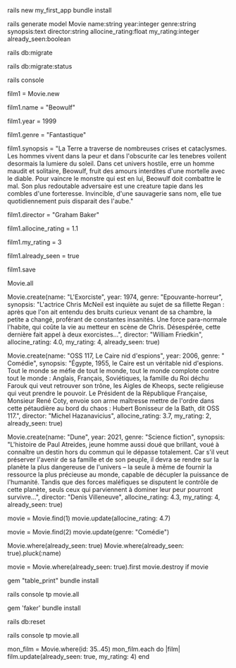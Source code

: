 rails new my_first_app
bundle install

rails generate model Movie name:string year:integer genre:string synopsis:text director:string allocine_rating:float my_rating:integer already_seen:boolean

rails db:migrate

rails db:migrate:status

rails console

film1 = Movie.new

film1.name = "Beowulf"

film1.year = 1999

film1.genre = "Fantastique"

film1.synopsis = "La Terre a traverse de nombreuses crises et cataclysmes. Les hommes vivent dans la peur et dans l'obscurite car les tenebres voilent desormais la lumiere du soleil. Dans cet univers hostile, erre un homme maudit et solitaire, Beowulf, fruit des amours interdites d'une mortelle avec le diable. Pour vaincre le monstre qui est en lui, Beowulf doit combattre le mal. Son plus redoutable adversaire est une creature tapie dans les combles d'une forteresse. Invincible, d'une sauvagerie sans nom, elle tue quotidiennement puis disparait des l'aube."

film1.director = "Graham Baker"

film1.allocine_rating = 1.1

film1.my_rating = 3

film1.already_seen = true

film1.save

Movie.all

Movie.create(name: "L'Exorciste", year: 1974, genre: "Epouvante-horreur", synopsis: "L'actrice Chris McNeil est inquiète au sujet de sa fillette Regan : après que l'on ait entendu des bruits curieux venant de sa chambre, la petite a changé, proférant de constantes insanités. Une force para-normale l'habite, qui coûte la vie au metteur en scène de Chris. Désespérée, cette dernière fait appel à deux exorcistes...", director: "William Friedkin", allocine_rating: 4.0, my_rating: 4, already_seen: true)

Movie.create(name: "OSS 117, Le Caire nid d'espions", year: 2006, genre: " Comédie", synopsis: "Égypte, 1955, le Caire est un véritable nid d'espions. Tout le monde se méfie de tout le monde, tout le monde complote contre tout le monde : Anglais, Français, Soviétiques, la famille du Roi déchu Farouk qui veut retrouver son trône, les Aigles de Kheops, secte religieuse qui veut prendre le pouvoir. Le Président de la République Française, Monsieur René Coty, envoie son arme maîtresse mettre de l'ordre dans cette pétaudière au bord du chaos : Hubert Bonisseur de la Bath, dit OSS 117.", director: "Michel Hazanavicius", allocine_rating: 3.7, my_rating: 2, already_seen: true)

Movie.create(name: "Dune", year: 2021, genre: "Science fiction", synopsis: "L'histoire de Paul Atreides, jeune homme aussi doué que brillant, voué à connaître un destin hors du commun qui le dépasse totalement. Car s'il veut préserver l'avenir de sa famille et de son peuple, il devra se rendre sur la planète la plus dangereuse de l'univers – la seule à même de fournir la ressource la plus précieuse au monde, capable de décupler la puissance de l'humanité. Tandis que des forces maléfiques se disputent le contrôle de cette planète, seuls ceux qui parviennent à dominer leur peur pourront survivre…", director: "Denis Villeneuve", allocine_rating: 4.3, my_rating: 4, already_seen: true)

movie = Movie.find(1)
movie.update(allocine_rating: 4.7)

movie = Movie.find(2)
movie.update(genre: "Comédie")

Movie.where(already_seen: true)
Movie.where(already_seen: true).pluck(:name)

movie = Movie.where(already_seen: true).first
movie.destroy if movie

gem "table_print"
bundle install

rails console
tp movie.all

gem 'faker'
bundle install

rails db:reset

rails console
tp movie.all

mon_film = Movie.where(id: 35..45)
mon_film.each do |film|
  film.update(already_seen: true, my_rating: 4)
end
